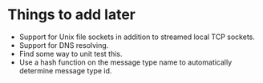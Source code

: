 Things to add later
===================

- Support for Unix file sockets in addition to streamed local TCP sockets.
- Support for DNS resolving.
- Find some way to unit test this.
- Use a hash function on the message type name to automatically determine message type id.
